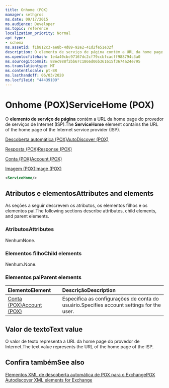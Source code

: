 ```yaml
---
title: Onhome (POX)
manager: sethgros
ms.date: 09/17/2015
ms.audience: Developer
ms.topic: reference
localization_priority: Normal
api_type:
- schema
ms.assetid: f1b812c3-ae8b-4d89-92e2-41d2fe51e32f
description: O elemento de serviço de página contém a URL da home page do provedor de serviços de Internet (ISP).
ms.openlocfilehash: 1e4a40cbc97167dc2cf79ccbfcacff988794c3a0
ms.sourcegitcommit: 88ec988f2bb67c1866d06b361615f3674a24e795
ms.translationtype: MT
ms.contentlocale: pt-BR
ms.lasthandoff: 06/03/2020
ms.locfileid: "44439109"
---
```

# <a name="servicehome-pox"></a><span data-ttu-id="44640-103">Onhome (POX)</span><span class="sxs-lookup"><span data-stu-id="44640-103">ServiceHome (POX)</span></span>

<span data-ttu-id="44640-104">O **elemento de serviço de página** contém a URL da home page do provedor de serviços de Internet (ISP).</span><span class="sxs-lookup"><span data-stu-id="44640-104">The **ServiceHome** element contains the URL of the home page of the Internet service provider (ISP).</span></span> 
  
[<span data-ttu-id="44640-105">Descoberta automática (POX)</span><span class="sxs-lookup"><span data-stu-id="44640-105">AutoDiscover (POX)</span></span>](autodiscover-pox.md)
  
[<span data-ttu-id="44640-106">Resposta (POX)</span><span class="sxs-lookup"><span data-stu-id="44640-106">Response (POX)</span></span>](response-pox.md)
  
[<span data-ttu-id="44640-107">Conta (POX)</span><span class="sxs-lookup"><span data-stu-id="44640-107">Account (POX)</span></span>](account-pox.md)
  
[<span data-ttu-id="44640-108">Imagem (POX)</span><span class="sxs-lookup"><span data-stu-id="44640-108">Image (POX)</span></span>](image-pox.md)
  
```xml
<ServiceHome/>
```

## <a name="attributes-and-elements"></a><span data-ttu-id="44640-109">Atributos e elementos</span><span class="sxs-lookup"><span data-stu-id="44640-109">Attributes and elements</span></span>

<span data-ttu-id="44640-110">As seções a seguir descrevem os atributos, os elementos filhos e os elementos pai.</span><span class="sxs-lookup"><span data-stu-id="44640-110">The following sections describe attributes, child elements, and parent elements.</span></span>
  
### <a name="attributes"></a><span data-ttu-id="44640-111">Atributos</span><span class="sxs-lookup"><span data-stu-id="44640-111">Attributes</span></span>

<span data-ttu-id="44640-112">Nenhum</span><span class="sxs-lookup"><span data-stu-id="44640-112">None.</span></span>
  
### <a name="child-elements"></a><span data-ttu-id="44640-113">Elementos filho</span><span class="sxs-lookup"><span data-stu-id="44640-113">Child elements</span></span>

<span data-ttu-id="44640-114">Nenhum.</span><span class="sxs-lookup"><span data-stu-id="44640-114">None.</span></span>
  
### <a name="parent-elements"></a><span data-ttu-id="44640-115">Elementos pai</span><span class="sxs-lookup"><span data-stu-id="44640-115">Parent elements</span></span>

|<span data-ttu-id="44640-116">**Elemento**</span><span class="sxs-lookup"><span data-stu-id="44640-116">**Element**</span></span>|<span data-ttu-id="44640-117">**Descrição**</span><span class="sxs-lookup"><span data-stu-id="44640-117">**Description**</span></span>|
|:-----|:-----|
|[<span data-ttu-id="44640-118">Conta (POX)</span><span class="sxs-lookup"><span data-stu-id="44640-118">Account (POX)</span></span>](account-pox.md) <br/> |<span data-ttu-id="44640-119">Especifica as configurações de conta do usuário.</span><span class="sxs-lookup"><span data-stu-id="44640-119">Specifies account settings for the user.</span></span>  <br/> |
   
## <a name="text-value"></a><span data-ttu-id="44640-120">Valor de texto</span><span class="sxs-lookup"><span data-stu-id="44640-120">Text value</span></span>

<span data-ttu-id="44640-121">O valor de texto representa a URL da home page do provedor de Internet.</span><span class="sxs-lookup"><span data-stu-id="44640-121">The text value represents the URL of the home page of the ISP.</span></span>
  
## <a name="see-also"></a><span data-ttu-id="44640-122">Confira também</span><span class="sxs-lookup"><span data-stu-id="44640-122">See also</span></span>



[<span data-ttu-id="44640-123">Elementos XML de descoberta automática de POX para o Exchange</span><span class="sxs-lookup"><span data-stu-id="44640-123">POX Autodiscover XML elements for Exchange</span></span>](pox-autodiscover-xml-elements-for-exchange.md)

